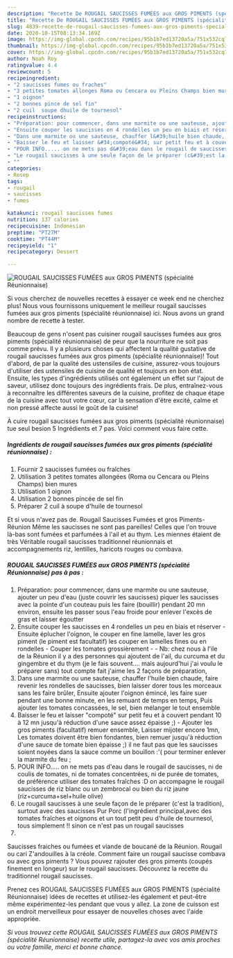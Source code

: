 ```yaml
---
description: "Recette De ROUGAIL SAUCISSES FUMÉES aux GROS PIMENTS (spécialité Réunionnaise)"
title: "Recette De ROUGAIL SAUCISSES FUMÉES aux GROS PIMENTS (spécialité Réunionnaise)"
slug: 4839-recette-de-rougail-saucisses-fumees-aux-gros-piments-specialite-reunionnaise
date: 2020-10-15T08:13:34.169Z
image: https://img-global.cpcdn.com/recipes/95b1b7ed13720a5a/751x532cq70/rougail-saucisses-fumees-aux-gros-piments-specialite-reunionnaise-photo-principale-de-la-recette.jpg
thumbnail: https://img-global.cpcdn.com/recipes/95b1b7ed13720a5a/751x532cq70/rougail-saucisses-fumees-aux-gros-piments-specialite-reunionnaise-photo-principale-de-la-recette.jpg
cover: https://img-global.cpcdn.com/recipes/95b1b7ed13720a5a/751x532cq70/rougail-saucisses-fumees-aux-gros-piments-specialite-reunionnaise-photo-principale-de-la-recette.jpg
author: Noah Roy
ratingvalue: 4.4
reviewcount: 5
recipeingredient:
- "2 saucisses fumes ou fraches"
- "3 petites tomates allonges Roma ou Cencara ou Pleins Champs bien mures"
- "1 oignon"
- "2 bonnes pince de sel fin"
- "2 cuil  soupe dhuile de tournesol"
recipeinstructions:
- "Préparation: pour commencer, dans une marmite ou une sauteuse, ajouter un peu d&#39;eau (juste couvrir les saucisses) piquer les saucisses avec la pointe d&#39;un couteau puis les faire (bouillir) pendant 20 mn environ, ensuite les passer sous l&#39;eau froide pour enlever l&#39;excès de gras et laisser égoutter"
- "Ensuite couper les saucisses en 4 rondelles un peu en biais et réserver Ensuite éplucher l&#39;oignon, le couper en fine lamelle, laver les gros piment (le piment est facultatif) les couper en lamelles fines ou en rondelles  Couper les tomates grossièrement  Nb: chez nous à l&#39;ile de la Réunion il y a des personnes qui ajoutent de l&#39;ail, du curcuma et du gingembre et du thym (je le fais souvent.... mais aujourd&#39;hui j&#39;ai voulu le préparer sans) tout compte fait j&#39;aime les 2 façons de préparation,"
- "Dans une marmite ou une sauteuse, chauffer l&#39;huile bien chaude, faire revenir les rondelles de saucisses, bien laisser dorer tous les morceaux sans les faire brûler, Ensuite ajouter l&#39;oignon émincé, les faire suer pendant une bonne minute, en les remuant de temps en temps, Puis ajouter les tomates concassées, le sel, bien mélanger le tout ensemble"
- "Baisser le feu et laisser &#34;compoté&#34; sur petit feu et à couvert pendant 10 à 12 mn jusqu&#39;à réduction d&#39;une sauce assez épaisse ;) Ajouter les gros piments (facultatif) remuer ensemble, Laisser mijoter encore 1mn, Les tomates doivent être bien fondantes, bien remuer jusqu&#39;à réduction d&#39;une sauce de tomate bien épaisse ;) il ne faut pas que les saucisses soient noyées dans la sauce comme un bouillon :&#39;( pour terminer enlever la marmite du feu ;"
- "POUR INFO..... on ne mets pas d&#39;eau dans le rougail de saucisses, ni de coulis de tomates, ni de tomates concentrées, ni de purée de tomates, de préférence utiliser des tomates fraîches :D on accompagne le rougail saucisses de riz blanc ou un zembrocal ou bien du riz jaune (riz+curcuma+sel+huile olive)"
- "Le rougail saucisses à une seule façon de le préparer (c&#39;est la tradition), surtout avec des saucisses Pur Porc (l&#39;ingrédient principal,avec des tomates fraîches et oignons et un tout petit peu d&#39;huile de tournesol, tous simplement !! sinon ce n&#39;est pas un rougail saucisses"
- ""
categories:
- Resep
tags:
- rougail
- saucisses
- fumes

katakunci: rougail saucisses fumes 
nutrition: 137 calories
recipecuisine: Indonesian
preptime: "PT27M"
cooktime: "PT44M"
recipeyield: "1"
recipecategory: Dessert

---
```



![ROUGAIL SAUCISSES FUMÉES aux GROS PIMENTS (spécialité Réunionnaise)](https://img-global.cpcdn.com/recipes/95b1b7ed13720a5a/751x532cq70/rougail-saucisses-fumees-aux-gros-piments-specialite-reunionnaise-photo-principale-de-la-recette.jpg)

Si vous cherchez de nouvelles recettes à essayer ce week end ne cherchez plus! Nous vous fournissons uniquement le meilleur rougail saucisses fumées aux gros piments (spécialité réunionnaise) ici. Nous avons un grand nombre de recette à tester.

Beaucoup de gens n'osent pas cuisiner rougail saucisses fumées aux gros piments (spécialité réunionnaise) de peur que la nourriture ne soit pas comme prévu. Il y a plusieurs choses qui affectent la qualité gustative de rougail saucisses fumées aux gros piments (spécialité réunionnaise)! Tout d'abord, de par la qualité des ustensiles de cuisine, assurez-vous toujours d'utiliser des ustensiles de cuisine de qualité et toujours en bon état. Ensuite, les types d'ingrédients utilisés ont également un effet sur l'ajout de saveur, utilisez donc toujours des ingrédients frais. De plus, entraînez-vous à reconnaître les différentes saveurs de la cuisine, profitez de chaque étape de la cuisine avec tout votre cœur, car la sensation d'être excité, calme et non pressé affecte aussi le goût de la cuisine!

<!--inarticleads1-->

À cuire rougail saucisses fumées aux gros piments (spécialité réunionnaise) tue seul besion 5 Ingrédients et 7 pas. Voici comment vous faire cette.

##### Ingrédients de rougail saucisses fumées aux gros piments (spécialité réunionnaise) :

1. Fournir 2 saucisses fumées ou fraîches
1. Utilisation 3 petites tomates allongées (Roma ou Cencara ou Pleins Champs) bien mures
1. Utilisation 1 oignon
1. Utilisation 2 bonnes pincée de sel fin
1. Préparer 2 cuil à soupe d&#39;huile de tournesol


Et si vous n&#39;avez pas de. Rougail Saucisses Fumées et gros Piments- Réunion Même les saucisses ne sont pas pareilles! Celles que l&#39;on trouve là-bas sont fumées et parfumées à l&#39;ail et au thym. Les miennes étaient de très Véritable rougail saucisses traditionnel réunionnais et accompagnements riz, lentilles, haricots rouges ou combava. 

<!--inarticleads2-->

##### ROUGAIL SAUCISSES FUMÉES aux GROS PIMENTS (spécialité Réunionnaise) pas à pas :

1. Préparation: pour commencer, dans une marmite ou une sauteuse, ajouter un peu d&#39;eau (juste couvrir les saucisses) piquer les saucisses avec la pointe d&#39;un couteau puis les faire (bouillir) pendant 20 mn environ, ensuite les passer sous l&#39;eau froide pour enlever l&#39;excès de gras et laisser égoutter
1. Ensuite couper les saucisses en 4 rondelles un peu en biais et réserver - Ensuite éplucher l&#39;oignon, le couper en fine lamelle, laver les gros piment (le piment est facultatif) les couper en lamelles fines ou en rondelles  - Couper les tomates grossièrement -  - Nb: chez nous à l&#39;ile de la Réunion il y a des personnes qui ajoutent de l&#39;ail, du curcuma et du gingembre et du thym (je le fais souvent.... mais aujourd&#39;hui j&#39;ai voulu le préparer sans) tout compte fait j&#39;aime les 2 façons de préparation,
1. Dans une marmite ou une sauteuse, chauffer l&#39;huile bien chaude, faire revenir les rondelles de saucisses, bien laisser dorer tous les morceaux sans les faire brûler, Ensuite ajouter l&#39;oignon émincé, les faire suer pendant une bonne minute, en les remuant de temps en temps, Puis ajouter les tomates concassées, le sel, bien mélanger le tout ensemble
1. Baisser le feu et laisser &#34;compoté&#34; sur petit feu et à couvert pendant 10 à 12 mn jusqu&#39;à réduction d&#39;une sauce assez épaisse ;) - Ajouter les gros piments (facultatif) remuer ensemble, Laisser mijoter encore 1mn, Les tomates doivent être bien fondantes, bien remuer jusqu&#39;à réduction d&#39;une sauce de tomate bien épaisse ;) il ne faut pas que les saucisses soient noyées dans la sauce comme un bouillon :&#39;( pour terminer enlever la marmite du feu ;
1. POUR INFO..... on ne mets pas d&#39;eau dans le rougail de saucisses, ni de coulis de tomates, ni de tomates concentrées, ni de purée de tomates, de préférence utiliser des tomates fraîches :D on accompagne le rougail saucisses de riz blanc ou un zembrocal ou bien du riz jaune (riz+curcuma+sel+huile olive)
1. Le rougail saucisses à une seule façon de le préparer (c&#39;est la tradition), surtout avec des saucisses Pur Porc (l&#39;ingrédient principal,avec des tomates fraîches et oignons et un tout petit peu d&#39;huile de tournesol, tous simplement !! sinon ce n&#39;est pas un rougail saucisses
1. 


Saucisses fraiches ou fumées et viande de boucané de la Réunion. Rougail ou cari Z&#39;andouilles à la créole. Comment faire un rougail saucisse combava ou avec gros piments ? Vous pouvez rajouter des gros piments (coupés finement en longeur) sur le rougail saucisses. Découvrez la recette du traditionnel rougail saucisses. 

<!--inarticleads1-->

<p>
Prenez ces ROUGAIL SAUCISSES FUMÉES aux GROS PIMENTS (spécialité Réunionnaise) idées de recettes et utilisez-les également et peut-être même expérimentez-les pendant que vous y allez. La zone de cuisson est un endroit merveilleux pour essayer de nouvelles choses avec l'aide appropriée.
</p>

<p>
<i>Si vous trouvez cette ROUGAIL SAUCISSES FUMÉES aux GROS PIMENTS (spécialité Réunionnaise) recette utile, partagez-la avec vos amis proches ou votre famille, merci et bonne chance.</i>
</p>
